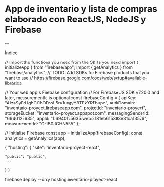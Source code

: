# App de inventario y lista de compras elaborado con ReactJS, NodeJS y Firebase

--

Índice


// Import the functions you need from the SDKs you need
import { initializeApp } from "firebase/app";
import { getAnalytics } from "firebase/analytics";
// TODO: Add SDKs for Firebase products that you want to use
// https://firebase.google.com/docs/web/setup#available-libraries

// Your web app's Firebase configuration
// For Firebase JS SDK v7.20.0 and later, measurementId is optional
const firebaseConfig = {
  apiKey: "AIzaSyBrUghCChOFooL5rv1usgyY8TEkXREbupo",
  authDomain: "inventario-proyect.firebaseapp.com",
  projectId: "inventario-proyect",
  storageBucket: "inventario-proyect.appspot.com",
  messagingSenderId: "6940125635",
  appId: "1:6940125635:web:3181eb615393e31ca13576",
  measurementId: "G-1B0JGHN5B5"
};

// Initialize Firebase
const app = initializeApp(firebaseConfig);
const analytics = getAnalytics(app);



{
  "hosting": {
    "site": "inventario-proyect-react",

    "public": "public",
    ...
  }
}


firebase deploy --only hosting:inventario-proyect-react
